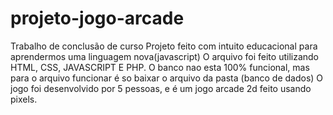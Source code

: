 # projeto-jogo-arcade
 Trabalho de conclusão de curso
 Projeto feito com intuito educacional para aprendermos uma linguagem nova(javascript)
 O arquivo foi feito utilizando HTML, CSS, JAVASCRIPT E PHP.
 O banco nao esta 100% funcional, mas para o arquivo funcionar é so baixar o arquivo da pasta (banco de dados)
 O jogo foi desenvolvido por 5 pessoas, e é um jogo arcade 2d feito usando pixels.
